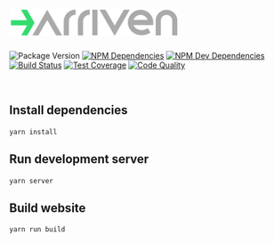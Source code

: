 # <img src="arriven-logo.svg" height="50" alt="arriven">

![Package Version](https://img.shields.io/github/package-json/v/reitermarkus/web-services.svg)
[![NPM Dependencies](https://david-dm.org/reitermarkus/web-services.svg)](https://david-dm.org/reitermarkus/web-services)
[![NPM Dev Dependencies](https://david-dm.org/reitermarkus/web-services/dev-status.svg)](https://david-dm.org/reitermarkus/web-services?type=dev)
[![Build Status](https://travis-ci.org/reitermarkus/web-services.svg)](https://travis-ci.org/reitermarkus/web-services)
[![Test Coverage](https://coveralls.io/repos/github/reitermarkus/web-services/badge.svg)](https://coveralls.io/github/reitermarkus/web-services)
[![Code Quality](https://api.codacy.com/project/badge/Grade/1e771028d09c4a159e804f265422a7b6)](https://www.codacy.com/app/reitermarkus/web-services)

<br/>

## Install dependencies

```shell
yarn install
```

## Run development server

```shell
yarn server
```

## Build website

```shell
yarn run build
```
